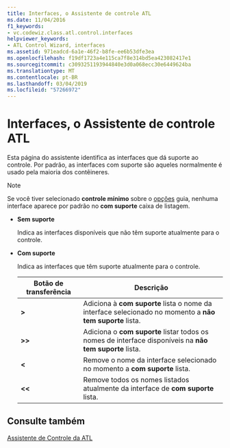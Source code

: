 ```yaml
---
title: Interfaces, o Assistente de controle ATL
ms.date: 11/04/2016
f1_keywords:
- vc.codewiz.class.atl.control.interfaces
helpviewer_keywords:
- ATL Control Wizard, interfaces
ms.assetid: 971eadcd-6a1e-46f2-b8fe-ee6b53dfe3ea
ms.openlocfilehash: f19df1723a4e115ca7f8e314bd5ea423082417e1
ms.sourcegitcommit: c3093251193944840e3d0a068ecc30e6449624ba
ms.translationtype: MT
ms.contentlocale: pt-BR
ms.lasthandoff: 03/04/2019
ms.locfileid: "57266972"
---
```

# <a name="interfaces-atl-control-wizard"></a>Interfaces, o Assistente de controle ATL

Esta página do assistente identifica as interfaces que dá suporte ao controle. Por padrão, as interfaces com suporte são aqueles normalmente é usado pela maioria dos contêineres.

> [!NOTE]
> Se você tiver selecionado **controle mínimo** sobre o [opções](../../atl/reference/options-atl-control-wizard.md) guia, nenhuma interface aparece por padrão no **com suporte** caixa de listagem.

- **Sem suporte**

   Indica as interfaces disponíveis que não têm suporte atualmente para o controle.

- **Com suporte**

   Indica as interfaces que têm suporte atualmente para o controle.

   |Botão de transferência|Descrição|
   |---------------------|-----------------|
   |**>**|Adiciona à **com suporte** lista o nome da interface selecionado no momento a **não tem suporte** lista.|
   |**>>**|Adiciona o **com suporte** listar todos os nomes de interface disponíveis na **não tem suporte** lista.|
   |**\<**|Remove o nome da interface selecionado no momento a **com suporte** lista.|
   |**\<\<**|Remove todos os nomes listados atualmente da interface de **com suporte** lista.|

## <a name="see-also"></a>Consulte também

[Assistente de Controle da ATL](../../atl/reference/atl-control-wizard.md)

